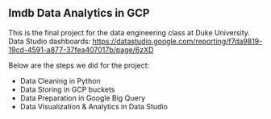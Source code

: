 ## Imdb Data Analytics in GCP

This is the final project for the data engineering class at Duke University. 
Data Studio dashboards: https://datastudio.google.com/reporting/f7da9819-19cd-4591-a877-37fea407017b/page/6zXD

Below are the steps we did for the project: 

* Data Cleaning in Python
* Data Storing in GCP buckets
* Data Preparation in Google Big Query
* Data Visualization & Analytics in Data Studio
